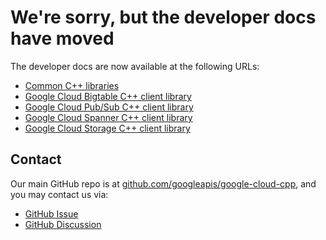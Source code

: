 # We're sorry, but the developer docs have moved

The developer docs are now available at the following URLs:

* [Common C++ libraries](https://googleapis.dev/cpp/google-cloud-common/latest/)
* [Google Cloud Bigtable C++ client library](https://googleapis.dev/cpp/google-cloud-bigtable/latest/)
* [Google Cloud Pub/Sub C++ client library](https://googleapis.dev/cpp/google-cloud-pubsub/latest/)
* [Google Cloud Spanner C++ client library](https://googleapis.dev/cpp/google-cloud-spanner/latest/)
* [Google Cloud Storage C++ client library](https://googleapis.dev/cpp/google-cloud-storage/latest/)

## Contact

Our main GitHub repo is at
[github.com/googleapis/google-cloud-cpp](https://github.com/googleapis/google-cloud-cpp),
and you may contact us via:

* [GitHub Issue](https://github.com/googleapis/google-cloud-cpp/issues/new/choose)
* [GitHub Discussion](https://github.com/googleapis/google-cloud-cpp/discussions)
